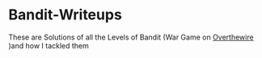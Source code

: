 # Bandit-Writeups
These are Solutions of all the Levels of Bandit (War Game on [Overthewire](https://overthewire.org/wargames/) )and how I tackled them
